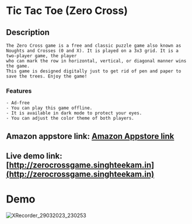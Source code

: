 # Tic Tac Toe (Zero Cross)

## Description
    The Zero Cross game is a free and classic puzzle game also known as Noughts and Crosses (0 and X). It is played on a 3x3 grid. It is a two-player game, the player
    who can mark the row in horizontal, vertical, or diagonal manner wins the game.
    This game is designed digitally just to get rid of pen and paper to save the trees. Enjoy the game!
    
### Features
    - Ad-free
    - You can play this game offline.
    - It is available in dark mode to protect your eyes.
    - You can adjust the color theme of both players.

## Amazon appstore link: [Amazon Appstore link](https://www.amazon.com/Teekam-Singh-Zero-Cross/dp/B097BG5QXV/ref=sr_1_2?dchild=1&keywords=zero+cross&qid=1624046630&rnid=2941120011&s=mobile-apps&sr=1-2)
## Live demo link: [http://zerocrossgame.singhteekam.in](http://zerocrossgame.singhteekam.in)

# Demo
![XRecorder_29032023_230253](https://user-images.githubusercontent.com/55067104/228629363-ea50b38e-1294-4cb6-b3fb-be4dff76c301.gif)
